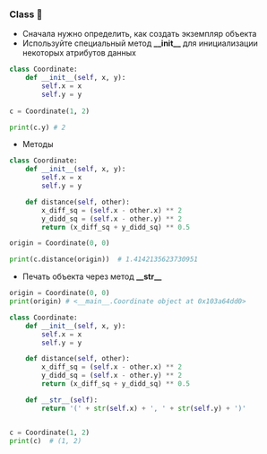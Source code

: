 ### Class :thought_balloon:

* Сначала нужно определить, как создать экземпляр объекта
* Используйте специальный метод __\_\_init\_\___ для инициализации некоторых атрибутов данных

```python
class Coordinate:
    def __init__(self, x, y):
        self.x = x
        self.y = y
        
c = Coordinate(1, 2)

print(c.y) # 2
```

* Методы 

```python
class Coordinate:
    def __init__(self, x, y):
        self.x = x
        self.y = y

    def distance(self, other):
        x_diff_sq = (self.x - other.x) ** 2
        y_didd_sq = (self.x - other.y) ** 2
        return (x_diff_sq + y_didd_sq) ** 0.5

origin = Coordinate(0, 0)

print(c.distance(origin))  # 1.4142135623730951
```
* Печать объекта через метод __\_\_str\_\___
```python
origin = Coordinate(0, 0)
print(origin) # <__main__.Coordinate object at 0x103a64dd0>
```

```python
class Coordinate:
    def __init__(self, x, y):
        self.x = x
        self.y = y

    def distance(self, other):
        x_diff_sq = (self.x - other.x) ** 2
        y_didd_sq = (self.x - other.y) ** 2
        return (x_diff_sq + y_didd_sq) ** 0.5

    def __str__(self):
        return '(' + str(self.x) + ', ' + str(self.y) + ')'


c = Coordinate(1, 2)
print(c)  # (1, 2)
```
